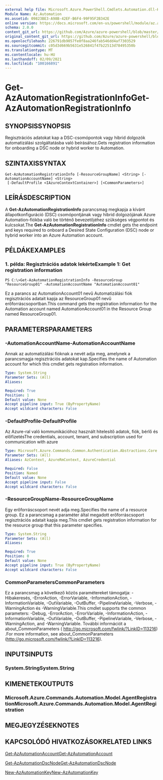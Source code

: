 ```yaml
---
external help file: Microsoft.Azure.PowerShell.Cmdlets.Automation.dll-Help.xml
Module Name: Az.Automation
ms.assetid: 09823BE3-A98B-42EF-B6F4-99F95F2B342E
online version: https://docs.microsoft.com/en-us/powershell/module/az.automation/get-azautomationregistrationinfo
schema: 2.0.0
content_git_url: https://github.com/Azure/azure-powershell/blob/master/src/Automation/Automation/help/Get-AzAutomationRegistrationInfo.md
original_content_git_url: https://github.com/Azure/azure-powershell/blob/master/src/Automation/Automation/help/Get-AzAutomationRegistrationInfo.md
ms.openlocfilehash: 226791db9057fe0f8aa246fab546dd4af7303529
ms.sourcegitcommit: c05d3d669b5631e526841f47b22513d78495350b
ms.translationtype: MT
ms.contentlocale: hu-HU
ms.lasthandoff: 02/09/2021
ms.locfileid: "100166891"
---
```

# <span data-ttu-id="aa190-101">Get-AzAutomationRegistrationInfo</span><span class="sxs-lookup"><span data-stu-id="aa190-101">Get-AzAutomationRegistrationInfo</span></span>

## <span data-ttu-id="aa190-102">SYNOPSIS</span><span class="sxs-lookup"><span data-stu-id="aa190-102">SYNOPSIS</span></span>
<span data-ttu-id="aa190-103">Regisztrációs adatokat kap a DSC-csomópontok vagy hibrid dolgozók automatizálási szolgáltatásba való beírásához.</span><span class="sxs-lookup"><span data-stu-id="aa190-103">Gets registration information for onboarding a DSC node or hybrid worker to Automation.</span></span>

## <span data-ttu-id="aa190-104">SZINTAXIS</span><span class="sxs-lookup"><span data-stu-id="aa190-104">SYNTAX</span></span>

```
Get-AzAutomationRegistrationInfo [-ResourceGroupName] <String> [-AutomationAccountName] <String>
 [-DefaultProfile <IAzureContextContainer>] [<CommonParameters>]
```

## <span data-ttu-id="aa190-105">LEÍRÁS</span><span class="sxs-lookup"><span data-stu-id="aa190-105">DESCRIPTION</span></span>
<span data-ttu-id="aa190-106">A **Get-AzAutomationRegistrationInfo** parancsmag megkapja a kívánt állapotkonfiguráció (DSC) csomópontjának vagy hibrid dolgozójának Azure Automation-fiókba való be történő bevezetőjéhez szükséges végpontot és kulcsokat.</span><span class="sxs-lookup"><span data-stu-id="aa190-106">The **Get-AzAutomationRegistrationInfo** cmdlet gets the endpoint and keys required to onboard a Desired State Configuration (DSC) node or hybrid worker into an Azure Automation account.</span></span>

## <span data-ttu-id="aa190-107">PÉLDÁK</span><span class="sxs-lookup"><span data-stu-id="aa190-107">EXAMPLES</span></span>

### <span data-ttu-id="aa190-108">1. példa: Regisztrációs adatok lekérte</span><span class="sxs-lookup"><span data-stu-id="aa190-108">Example 1: Get registration information</span></span>
```
PS C:\>Get-AzAutomationRegistrationInfo -ResourceGroup "ResourceGroup01" -AutomationAccountName "AutomationAccount01"
```

<span data-ttu-id="aa190-109">Ez a parancs az AutomationAccount01 nevű Automatizálási fiók regisztrációs adatait kapja az ResourceGroup01 nevű erőforráscsoportban.</span><span class="sxs-lookup"><span data-stu-id="aa190-109">This command gets the registration information for the Automation account named AutomationAccount01 in the Resource Group named ResourceGroup01.</span></span>

## <span data-ttu-id="aa190-110">PARAMETERS</span><span class="sxs-lookup"><span data-stu-id="aa190-110">PARAMETERS</span></span>

### <span data-ttu-id="aa190-111">-AutomationAccountName</span><span class="sxs-lookup"><span data-stu-id="aa190-111">-AutomationAccountName</span></span>
<span data-ttu-id="aa190-112">Annak az automatizálási fióknak a nevét adja meg, amelynek a parancsmagja regisztrációs adatokat kap.</span><span class="sxs-lookup"><span data-stu-id="aa190-112">Specifies the name of Automation account for which this cmdlet gets registration information.</span></span>

```yaml
Type: System.String
Parameter Sets: (All)
Aliases:

Required: True
Position: 1
Default value: None
Accept pipeline input: True (ByPropertyName)
Accept wildcard characters: False
```

### <span data-ttu-id="aa190-113">-DefaultProfile</span><span class="sxs-lookup"><span data-stu-id="aa190-113">-DefaultProfile</span></span>
<span data-ttu-id="aa190-114">Az Azure-ral való kommunikációhoz használt hitelesítő adatok, fiók, bérlő és előfizetés</span><span class="sxs-lookup"><span data-stu-id="aa190-114">The credentials, account, tenant, and subscription used for communication with azure</span></span>

```yaml
Type: Microsoft.Azure.Commands.Common.Authentication.Abstractions.Core.IAzureContextContainer
Parameter Sets: (All)
Aliases: AzContext, AzureRmContext, AzureCredential

Required: False
Position: Named
Default value: None
Accept pipeline input: False
Accept wildcard characters: False
```

### <span data-ttu-id="aa190-115">-ResourceGroupName</span><span class="sxs-lookup"><span data-stu-id="aa190-115">-ResourceGroupName</span></span>
<span data-ttu-id="aa190-116">Egy erőforráscsoport nevét adja meg.</span><span class="sxs-lookup"><span data-stu-id="aa190-116">Specifies the name of a resource group.</span></span>
<span data-ttu-id="aa190-117">Ez a parancsmag a paraméter által megadott erőforráscsoport regisztrációs adatait kapja meg.</span><span class="sxs-lookup"><span data-stu-id="aa190-117">This cmdlet gets registration information for the resource group that this parameter specifies.</span></span>

```yaml
Type: System.String
Parameter Sets: (All)
Aliases:

Required: True
Position: 0
Default value: None
Accept pipeline input: True (ByPropertyName)
Accept wildcard characters: False
```

### <span data-ttu-id="aa190-118">CommonParameters</span><span class="sxs-lookup"><span data-stu-id="aa190-118">CommonParameters</span></span>
<span data-ttu-id="aa190-119">Ez a parancsmag a következő közös paramétereket támogatja: -Hibakeresés, -ErrorAction, -ErrorVariable, -InformationAction, -InformationVariable, -OutVariable, -OutBuffer, -PipelineVariable, -Verbose, -WarningAction és -WarningVariable.</span><span class="sxs-lookup"><span data-stu-id="aa190-119">This cmdlet supports the common parameters: -Debug, -ErrorAction, -ErrorVariable, -InformationAction, -InformationVariable, -OutVariable, -OutBuffer, -PipelineVariable, -Verbose, -WarningAction, and -WarningVariable.</span></span> <span data-ttu-id="aa190-120">További információt a about_CommonParameters ( http://go.microsoft.com/fwlink/?LinkID=113216) .</span><span class="sxs-lookup"><span data-stu-id="aa190-120">For more information, see about_CommonParameters (http://go.microsoft.com/fwlink/?LinkID=113216).</span></span>

## <span data-ttu-id="aa190-121">INPUTS</span><span class="sxs-lookup"><span data-stu-id="aa190-121">INPUTS</span></span>

### <span data-ttu-id="aa190-122">System.String</span><span class="sxs-lookup"><span data-stu-id="aa190-122">System.String</span></span>

## <span data-ttu-id="aa190-123">KIMENETEK</span><span class="sxs-lookup"><span data-stu-id="aa190-123">OUTPUTS</span></span>

### <span data-ttu-id="aa190-124">Microsoft.Azure.Commands.Automation.Model.AgentRegistration</span><span class="sxs-lookup"><span data-stu-id="aa190-124">Microsoft.Azure.Commands.Automation.Model.AgentRegistration</span></span>

## <span data-ttu-id="aa190-125">MEGJEGYZÉSEK</span><span class="sxs-lookup"><span data-stu-id="aa190-125">NOTES</span></span>

## <span data-ttu-id="aa190-126">KAPCSOLÓDÓ HIVATKOZÁSOK</span><span class="sxs-lookup"><span data-stu-id="aa190-126">RELATED LINKS</span></span>

[<span data-ttu-id="aa190-127">Get-AzAutomationAccount</span><span class="sxs-lookup"><span data-stu-id="aa190-127">Get-AzAutomationAccount</span></span>](./Get-AzAutomationAccount.md)

[<span data-ttu-id="aa190-128">Get-AzAutomationDscNode</span><span class="sxs-lookup"><span data-stu-id="aa190-128">Get-AzAutomationDscNode</span></span>](./Get-AzAutomationDscNode.md)

[<span data-ttu-id="aa190-129">New-AzAutomationKey</span><span class="sxs-lookup"><span data-stu-id="aa190-129">New-AzAutomationKey</span></span>](./New-AzAutomationKey.md)


